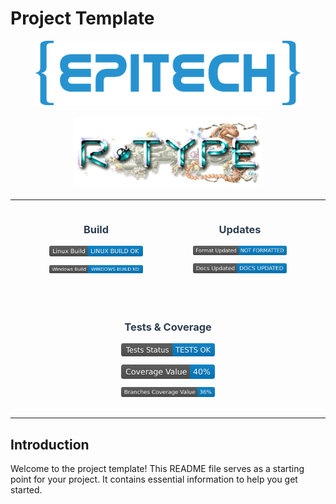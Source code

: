 # Project Template

<div align="center" style="margin-bottom: 20px;">
  <div style="display: flex; flex-direction: column; align-items: center; gap: 20px;">
    <img src="./.github/Files/Epitech_Logo.png" alt="Epitech Logo" style="width: 85%;">
    <img src="./.github/Files/R-Type_Logo.png" alt="R-Type Logo" style="width: 60%;">
  </div>
</div>

---

<div align="center" style="margin-bottom: 20px;">
  <div style="display: flex; justify-content: center; gap: 40px; flex-wrap: wrap;">
    <div style="margin: 0 20px; text-align: center;">
      <h3 style="white-space: nowrap; color: #2c3e50;">Build</h3>
      <div style="margin: 10px 0;"><img src="./.github/Badges/linux-build.svg" alt="Linux Build" width="150"/></div>
      <div style="margin: 10px 0;"><img src="./.github/Badges/windows-build.svg" alt="Windows Build" width="150"/></div>
    </div>
    <div style="margin: 0 20px; text-align: center;">
      <h3 style="white-space: nowrap; color: #2c3e50;">Updates</h3>
      <div style="margin: 10px 0;"><img src="./.github/Badges/format-updated.svg" alt="Format Updated" width="150"/></div>
      <div style="margin: 10px 0;"><img src="./.github/Badges/docs-updated.svg" alt="Docs Updated" width="150"/></div>
    </div>
    <div style="margin: 0 20px; text-align: center;">
      <h3 style="white-space: nowrap; color: #2c3e50;">Tests&nbsp;&amp;&nbsp;Coverage</h3>
      <div style="margin: 10px 0;"><img src="./.github/Badges/tests-status.svg" alt="Tests" width="150"/></div>
      <div style="margin: 10px 0;"><img src="./.github/Badges/coverage-value.svg" alt="Coverage" width="150"/></div>
      <div style="margin: 10px 0;"><img src="./.github/Badges/branches-coverage-value.svg" alt="Branches Coverage" width="150"/></div>
    </div>
  </div>
</div>

---

## Introduction

Welcome to the project template! This README file serves as a starting point for your project. It contains essential information to help you get started.
